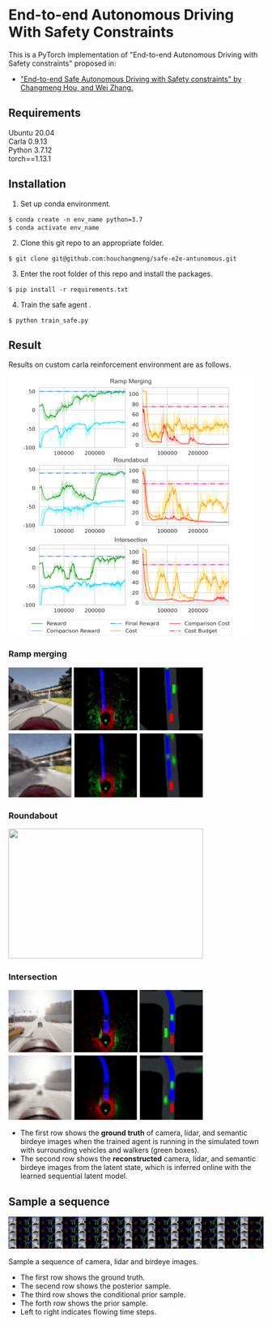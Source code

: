 # End-to-end Autonomous Driving With Safety Constraints

This is a PyTorch implementation of "End-to-end Autonomous Driving with Safety constraints" proposed in:

- ["End-to-end Safe Autonomous Driving with Safety constraints" by Changmeng Hou, and Wei Zhang.](https://ieeexplore.ieee.org/document/10679712?source=authoralert)  
  
## Requirements

Ubuntu 20.04  
Carla 0.9.13  
Python 3.7.12  
torch==1.13.1

## Installation

1. Set up conda environment.
```
$ conda create -n env_name python=3.7
$ conda activate env_name
```
2. Clone this git repo to an appropriate folder.
```
$ git clone git@github.com:houchangmeng/safe-e2e-antunomous.git
```
3. Enter the root folder of this repo and install the packages.
```
$ pip install -r requirements.txt
```
4. Train the safe agent .
```
$ python train_safe.py
```

## Result

Results on custom carla reinforcement environment are as follows.

<img src="./images/learning_curve.png" height="512" width="484">

### Ramp merging  
<img src="./images/safe-merge.gif" height="256" width="384">

### Roundabout  
<img src="./images/safe-roundabout.gif" height="256" width="384">

### Intersection  
<img src="./images/safe-intersection.gif" height="256" width="384">

- The first row shows the **ground truth** of camera, lidar, and semantic birdeye images when the trained agent is running in the simulated town with surrounding vehicles and walkers (green boxes).
- The second row shows the **reconstructed** camera, lidar, and semantic birdeye images from the latent state, which is inferred online with the learned sequential latent model.

## Sample a sequence

<img src="./images/sample-latent.png" >

Sample a sequence of camera, lidar and birdeye images.

- The first row shows the ground truth.
- The secend row shows the posterior sample.
- The third row shows the conditional prior sample.
- The forth row shows the prior sample.
- Left to right indicates flowing time steps.


